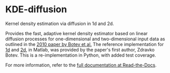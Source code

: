 ﻿KDE-diffusion
=============

Kernel density estimation via diffusion in 1d and 2d.

Provides the fast, adaptive kernel density estimator based on linear
diffusion processes for one-dimensional and two-dimensional input data
as outlined in the [2010 paper by Botev et al.][1] The reference
implementation for [1d][2] and [2d][3], in Matlab, was provided by the
paper's first author, Zdravko Botev. This is a re-implementation in
Python, with added test coverage.

For more information, refer to the [full documentation at
Read-the-Docs][4].

[1]: https://dx.doi.org/10.1214/10-AOS799
[2]: https://mathworks.com/matlabcentral/fileexchange/14034
[3]: https://mathworks.com/matlabcentral/fileexchange/17204
[4]: https://kde-diffusion.readthedocs.io
